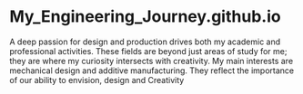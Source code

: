 # My_Engineering_Journey.github.io
A deep passion for design and production drives both my academic and professional activities. These fields are beyond just areas of study for me; they are where my curiosity intersects with creativity. My main interests are mechanical design and additive manufacturing. They reflect the importance of our ability to envision, design and Creativity
